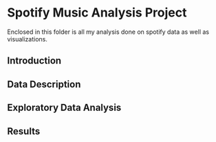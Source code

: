# Spotify Music Analysis Project
Enclosed in this folder is all my analysis done on spotify data as well as visualizations. 

## Introduction

## Data Description 


## Exploratory Data Analysis 


## Results

